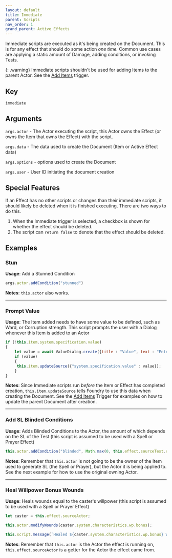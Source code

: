 ```yaml
---
layout: default
title: Immediate
parent: Scripts
nav_order: 1
grand_parent: Active Effects
---
```

Immediate scripts are executed as it's being created on the Document. This is for any effect that should do some action *one time.* Common use cases are applying a static amount of Damage, adding conditions, or invoking Tests.

{: .warning}
Immediate scripts shouldn't be used for adding Items to the parent Actor. See the [Add Items](./addItems.md) trigger.

## Key
`immediate`

## Arguments 

`args.actor` - The Actor executing the script, this Actor owns the Effect (or owns the Item that owns the Effect) with the script. 

`args.data` - The data used to create the Document (Item or Active Effect data)

`args.options` - options used to create the Document

`args.user` - User ID initiating the document creation

## Special Features

If an Effect has no other scripts or changes than their immediate scripts, it should likely be deleted when it is finished executing. There are two ways to do this. 

1. When the Immediate trigger is selected, a checkbox is shown for whether the effect should be deleted. 
2. The script can `return false` to denote that the effect should be deleted. 

## Examples

### Stun

**Usage**: Add a Stunned Condition

```js
args.actor.addCondition("stunned")
```

**Notes**: `this.actor` also works.

---

### Prompt Value

**Usage**: The Item added needs to have some value to be defined, such as Ward, or Corruption strength. This script prompts the user with a Dialog whenever this Item is added to an Actor

```js
if (!this.item.system.specification.value)
{
    let value = await ValueDialog.create({title : "Value", text : "Enter Value"});
    if (value)
    {
     this.item.updateSource({"system.specification.value" : value});
    }
}
```

**Notes**: Since Immediate scripts run *before* the Item or Effect has completed creation, `this.item.updateSource` tells Foundry to use this data when creating the Document. See the [Add Items](./addItems.md) Trigger for examples on how to update the parent Document after creation. 

---

### Add SL Blinded Conditions

**Usage**: Adds Blinded Conditions to the Actor, the amount of which depends on the SL of the Test (this script is assumed to be used with a Spell or Prayer Effect)

```js
this.actor.addCondition("blinded", Math.max(0, this.effect.sourceTest.result.SL))
```

**Notes**: Remember that `this.actor` is not going to be the owner of the Item used to generate SL (the Spell or Prayer), but the Actor it is being applied to. See the next example for how to use the original owning Actor. 

---

### Heal Willpower Bonus Wounds

**Usage**: Heals wounds equal to the caster's willpower (this script is assumed to be used with a Spell or Prayer Effect)

```js
let caster = this.effect.sourceActor;

this.actor.modifyWounds(caster.system.characteristics.wp.bonus);

this.script.message(`Healed ${caster.system.characteristics.wp.bonus} Wounds`);
```

**Notes**: Remember that `this.actor` is the Actor the effect is running on, `this.effect.sourceActor` is a getter for the Actor the effect came from.